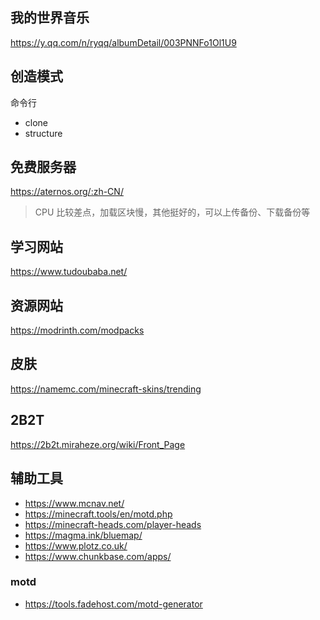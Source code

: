 ## 我的世界音乐

https://y.qq.com/n/ryqq/albumDetail/003PNNFo1Ol1U9

## 创造模式

命令行

- clone
- structure

## 免费服务器

https://aternos.org/:zh-CN/

> CPU 比较差点，加载区块慢，其他挺好的，可以上传备份、下载备份等

## 学习网站

https://www.tudoubaba.net/

## 资源网站

https://modrinth.com/modpacks

## 皮肤

https://namemc.com/minecraft-skins/trending

## 2B2T

https://2b2t.miraheze.org/wiki/Front_Page


## 辅助工具

- https://www.mcnav.net/
- https://minecraft.tools/en/motd.php
- https://minecraft-heads.com/player-heads
- https://magma.ink/bluemap/
- https://www.plotz.co.uk/
- https://www.chunkbase.com/apps/

### motd

- https://tools.fadehost.com/motd-generator
